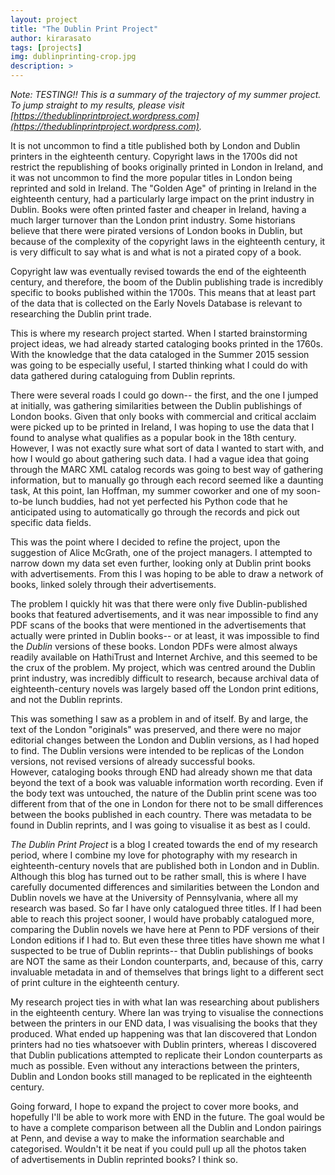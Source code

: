 ```yaml
---
layout: project
title: "The Dublin Print Project"
author: kirarasato
tags: [projects]
img: dublinprinting-crop.jpg
description: >
---
```


_Note: TESTING!! This is a summary of the trajectory of my summer project. To jump straight to my results, please visit [https://thedublinprintproject.wordpress.com](https://thedublinprintproject.wordpress.com)._

It is not uncommon to find a title published both by London and Dublin printers in the eighteenth century. Copyright laws in the 1700s did not restrict the republishing of books originally printed in London in Ireland, and it was not uncommon to find the more popular titles in London being reprinted and sold in Ireland. The "Golden Age" of printing in Ireland in the eighteenth century, had a particularly large impact on the print industry in Dublin. Books were often printed faster and cheaper in Ireland, having a much larger turnover than the London print industry. Some historians believe that there were pirated versions of London books in Dublin, but because of the complexity of the copyright laws in the eighteenth century, it is very difficult to say what is and what is not a pirated copy of a book.

Copyright law was eventually revised towards the end of the eighteenth century, and therefore, the boom of the Dublin publishing trade is incredibly specific to books published within the 1700s. This means that at least part of the data that is collected on the Early Novels Database is relevant to researching the Dublin print trade.

This is where my research project started. When I started brainstorming project ideas, we had already started cataloging books printed in the 1760s. With the knowledge that the data cataloged in the Summer 2015 session was going to be especially useful, I started thinking what I could do with data gathered during cataloguing from Dublin reprints.

There were several roads I could go down-- the first, and the one I jumped at initially, was gathering similarities between the Dublin publishings of London books. Given that only books with commercial and critical acclaim were picked up to be printed in Ireland, I was hoping to use the data that I found to analyse what qualifies as a popular book in the 18th century. However, I was not exactly sure what sort of data I wanted to start with, and how I would go about gathering such data. I had a vague idea that going through the MARC XML catalog records was going to best way of gathering information, but to manually go through each record seemed like a daunting task, At this point, Ian Hoffman, my summer coworker and one of my soon-to-be lunch buddies, had not yet perfected his Python code that he anticipated using to automatically go through the records and pick out specific data fields.

This was the point where I decided to refine the project, upon the suggestion of Alice McGrath, one of the project managers. I attempted to narrow down my data set even further, looking only at Dublin print books with advertisements. From this I was hoping to be able to draw a network of books, linked solely through their advertisements.

The problem I quickly hit was that there were only five Dublin-published books that featured advertisements, and it was near impossible to find any PDF scans of the books that were mentioned in the advertisements that actually were printed in Dublin books-- or at least, it was impossible to find the _Dublin_ versions of these books. London PDFs were almost always readily available on HathiTrust and Internet Archive, and this seemed to be the crux of the problem. My project, which was centred around the Dublin print industry, was incredibly difficult to research, because archival data of eighteenth-century novels was largely based off the London print editions, and not the Dublin reprints.

This was something I saw as a problem in and of itself. By and large, the text of the London "originals" was preserved, and there were no major editorial changes between the London and Dublin versions, as I had hoped to find. The Dublin versions were intended to be replicas of the London versions, not revised versions of already successful books. However, cataloging books through END had already shown me that data beyond the text of a book was valuable information worth recording. Even if the body text was untouched, the nature of the Dublin print scene was too different from that of the one in London for there not to be small differences between the books published in each country. There was metadata to be found in Dublin reprints, and I was going to visualise it as best as I could.

_The Dublin Print Project_ is a blog I created towards the end of my research period, where I combine my love for photography with my research in eighteenth-century novels that are published both in London and in Dublin. Although this blog has turned out to be rather small, this is where I have carefully documented differences and similarities between the London and Dublin novels we have at the University of Pennsylvania, where all my research was based. So far I have only catalogued three titles. If I had been able to reach this project sooner, I would have probably catalogued more, comparing the Dublin novels we have here at Penn to PDF versions of their London editions if I had to. But even these three titles have shown me what I suspected to be true of Dublin reprints-- that Dublin publishings of books are NOT the same as their London counterparts, and, because of this, carry invaluable metadata in and of themselves that brings light to a different sect of print culture in the eighteenth century.

My research project ties in with what Ian was researching about publishers in the eighteenth century. Where Ian was trying to visualise the connections between the printers in our END data, I was visualising the books that they produced. What ended up happening was that Ian discovered that London printers had no ties whatsoever with Dublin printers, whereas I discovered that Dublin publications attempted to replicate their London counterparts as much as possible. Even without any interactions between the printers, Dublin and London books still managed to be replicated in the eighteenth century.

Going forward, I hope to expand the project to cover more books, and hopefully I'll be able to work more with END in the future. The goal would be to have a complete comparison between all the Dublin and London pairings at Penn, and devise a way to make the information searchable and categorised. Wouldn't it be neat if you could pull up all the photos taken of advertisements in Dublin reprinted books? I think so.
